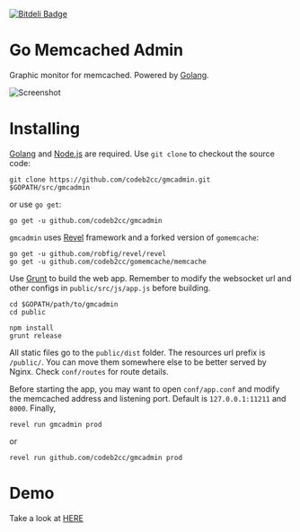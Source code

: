 [![Bitdeli Badge](https://d2weczhvl823v0.cloudfront.net/codeb2cc/gmcadmin/trend.png)](https://bitdeli.com/free "Bitdeli Badge")

Go Memcached Admin
==================

Graphic monitor for memcached. Powered by [Golang](http://golang.org/).

![Screenshot](https://raw.github.com/codeb2cc/gmcadmin/master/screenshot.png "gmcadmin")


Installing
==========

[Golang](http://golang.org/) and [Node.js](http://nodejs.org/) are required. Use `git clone` to checkout the source code:

    git clone https://github.com/codeb2cc/gmcadmin.git $GOPATH/src/gmcadmin

or use `go get`:

    go get -u github.com/codeb2cc/gmcadmin

`gmcadmin` uses [Revel](http://robfig.github.io/revel/) framework and a forked version of `gomemcache`:

    go get -u github.com/robfig/revel/revel
    go get -u github.com/codeb2cc/gomemcache/memcache

Use [Grunt](http://gruntjs.com/) to build the web app. Remember to modify the websocket url and other configs in `public/src/js/app.js` before building.

    cd $GOPATH/path/to/gmcadmin
    cd public

    npm install
    grunt release

All static files go to the `public/dist` folder. The resources url prefix is `/public/`. You can move them somewhere else to be better served by Nginx. Check `conf/routes` for route details.

Before starting the app, you may want to open `conf/app.conf` and modify the memcached address and listening port. Default is `127.0.0.1:11211` and `8000`. Finally,

    revel run gmcadmin prod

or

    revel run github.com/codeb2cc/gmcadmin prod


Demo
====

Take a look at [HERE](http://mc.codeb2cc.com/)

